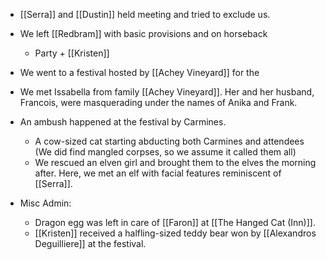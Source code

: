 - [[Serra]] and [[Dustin]] held meeting and tried to exclude us.
- We left [[Redbram]] with basic provisions and on horseback
	- Party + [[Kristen]]
- We went to a festival hosted by [[Achey Vineyard]] for the 
- We met Issabella from family [[Achey Vineyard]]. Her and her husband, Francois, were masquerading under the names of Anika and Frank.
- An ambush happened at the festival by Carmines.
	- A cow-sized cat starting abducting both Carmines and attendees (We did find mangled corpses, so we assume it called them all)
	- We rescued an elven girl and brought them to the elves the morning after. Here, we met an elf with facial features reminiscent of [[Serra]].




- Misc Admin:
	- Dragon egg was left in care of [[Faron]] at [[The Hanged Cat (Inn)]].
	- [[Kristen]] received a halfling-sized teddy bear won by [[Alexandros Deguilliere]] at the festival.